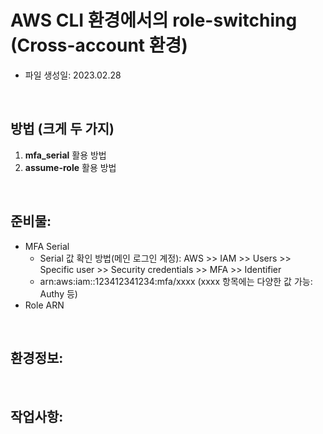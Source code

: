 # AWS CLI 환경에서의 role-switching (Cross-account 환경)

- 파일 생성일: 2023.02.28

<br>

## 방법 (크게 두 가지)

1. **mfa_serial** 활용 방법
2. **assume-role** 활용 방법

<br>

## 준비물:

- MFA Serial
  - Serial 값 확인 방법(메인 로그인 계정): AWS >> IAM >> Users >> Specific user >> Security credentials >> MFA >> Identifier
  - arn:aws:iam::123412341234:mfa/xxxx (xxxx 항목에는 다양한 값 가능: Authy 등)
- Role ARN

<br>

## 환경정보:

<br>

## 작업사항:

<br>